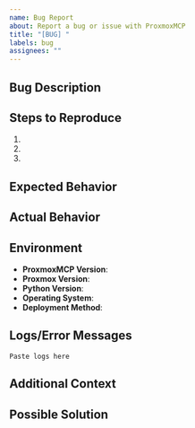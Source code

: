 ```yaml
---
name: Bug Report
about: Report a bug or issue with ProxmoxMCP
title: "[BUG] "
labels: bug
assignees: ""
---
```


## Bug Description

<!-- A clear and concise description of the bug -->

## Steps to Reproduce

<!-- Steps to reproduce the behavior -->

1.
2.
3.

## Expected Behavior

<!-- A clear and concise description of what you expected to happen -->

## Actual Behavior

<!-- What actually happened -->

## Environment

- **ProxmoxMCP Version**: <!-- e.g., 1.0.0 -->
- **Proxmox Version**: <!-- e.g., 7.4-3 -->
- **Python Version**: <!-- e.g., 3.10.4 -->
- **Operating System**: <!-- e.g., Ubuntu 22.04 -->
- **Deployment Method**: <!-- e.g., Docker, pip install -->

## Logs/Error Messages

<!-- Include any relevant logs or error messages -->

```
Paste logs here
```

## Additional Context

<!-- Add any other context about the problem here -->

## Possible Solution

<!-- If you have suggestions on how to fix the issue -->
